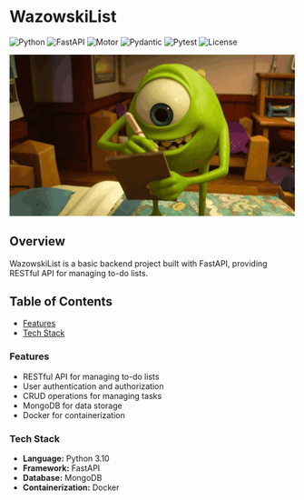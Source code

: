 # WazowskiList
![Python](https://img.shields.io/badge/Python-3.10-blue)
![FastAPI](https://img.shields.io/badge/FastAPI-0.111.1-green)
![Motor](https://img.shields.io/badge/Motor-3.5.1-red)
![Pydantic](https://img.shields.io/badge/Pydantic-2.8.2-lightgrey)
![Pytest](https://img.shields.io/badge/pytest-8.3.2-yellow)
![License](https://img.shields.io/badge/License-MIT-lightgrey)

![Preview of the project](static/wazowski.gif)

## Overview
WazowskiList is a basic backend project built with FastAPI, providing RESTful API for managing to-do lists.

## Table of Contents
- [Features](#features)
- [Tech Stack](#tech-stack)

### Features
- RESTful API for managing to-do lists
- User authentication and authorization
- CRUD operations for managing tasks
- MongoDB for data storage
- Docker for containerization

### Tech Stack
- **Language:** Python 3.10
- **Framework:** FastAPI
- **Database:** MongoDB
- **Containerization:** Docker
